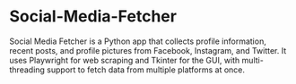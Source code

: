 # Social-Media-Fetcher
Social Media Fetcher is a Python app that collects profile information, recent posts, and profile pictures from Facebook, Instagram, and Twitter. It uses Playwright for web scraping and Tkinter for the GUI, with multi-threading support to fetch data from multiple platforms at once.
